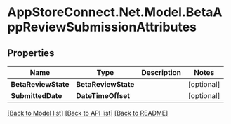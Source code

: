 # AppStoreConnect.Net.Model.BetaAppReviewSubmissionAttributes

## Properties

Name | Type | Description | Notes
------------ | ------------- | ------------- | -------------
**BetaReviewState** | **BetaReviewState** |  | [optional] 
**SubmittedDate** | **DateTimeOffset** |  | [optional] 

[[Back to Model list]](../README.md#documentation-for-models) [[Back to API list]](../README.md#documentation-for-api-endpoints) [[Back to README]](../README.md)

